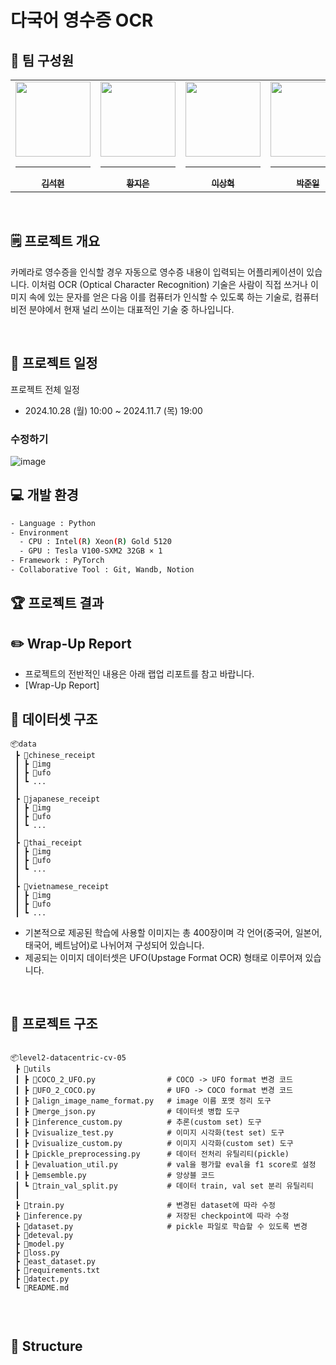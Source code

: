 # 다국어 영수증 OCR

## 🥇 팀 구성원

<div align="center">
<table>
  <tr>
    <td align="center">
      <a href="https://github.com/kimsuckhyun">
        <img src="https://stages.ai/_next/image?url=https%3A%2F%2Faistages-api-public-prod.s3.amazonaws.com%2Fapp%2FUsers%2F00004010%2Fuser_image.png&w=1920&q=75" width="120px" height="120px" alt=""/>
        <hr />
        <sub><b>김석현</b></sub><br />
      </a>
    </td>
    <td align="center">
      <a href="https://github.com/kupulau">
        <img src="https://stages.ai/_next/image?url=https%3A%2F%2Faistages-api-public-prod.s3.amazonaws.com%2Fapp%2FUsers%2F00003808%2Fuser_image.png&w=1920&q=75" width="120px" height="120px" alt=""/>
        <hr />
        <sub><b>황지은</b></sub><br />
      </a>
    </td>
    <td align="center">
      <a href="https://github.com/lexxsh">
        <img src="https://stages.ai/_next/image?url=https%3A%2F%2Faistages-api-public-prod.s3.amazonaws.com%2Fapp%2FUsers%2F00003955%2Fuser_image.png&w=1920&q=75" width="120px" height="120px" alt=""/>
        <hr />
        <sub><b>이상혁</b></sub><br />
      </a>
    </td>
    <td align="center">
      <a href="https://github.com/june21a">
        <img src="https://stages.ai/_next/image?url=https%3A%2F%2Faistages-api-public-prod.s3.amazonaws.com%2Fapp%2FUsers%2F00003793%2Fuser_image.png&w=1920&q=75" width="120px" height="120px" alt=""/>
        <hr />
        <sub><b>박준일</b></sub><br />
      </a>
    </td>
    <td align="center">
      <a href="https://github.com/glasshong">
        <img src="https://stages.ai/_next/image?url=https%3A%2F%2Faistages-api-public-prod.s3.amazonaws.com%2Fapp%2FUsers%2F00004034%2Fuser_image.png&w=1920&q=75" width="120px" height="120px" alt=""/>
        <hr />
        <sub><b>홍유리</b></sub><br />
      </a>
    </td>
  </tr>
</table>
</div>

<br />

## 🗒️ 프로젝트 개요

카메라로 영수증을 인식할 경우 자동으로 영수증 내용이 입력되는 어플리케이션이 있습니다. 이처럼 OCR (Optical Character Recognition) 기술은 사람이 직접 쓰거나 이미지 속에 있는 문자를 얻은 다음 이를 컴퓨터가 인식할 수 있도록 하는 기술로, 컴퓨터 비전 분야에서 현재 널리 쓰이는 대표적인 기술 중 하나입니다.

<br />

## 📅 프로젝트 일정

프로젝트 전체 일정

- 2024.10.28 (월) 10:00 ~ 2024.11.7 (목) 19:00

### 수정하기

![image](https://github.com/user-attachments/assets/5117d3e0-3af3-4f68-b029-8059dbcaa3da)

## 💻 개발 환경

```bash
- Language : Python
- Environment
  - CPU : Intel(R) Xeon(R) Gold 5120
  - GPU : Tesla V100-SXM2 32GB × 1
- Framework : PyTorch
- Collaborative Tool : Git, Wandb, Notion
```

## 🏆 프로젝트 결과

## ✏️ Wrap-Up Report

- 프로젝트의 전반적인 내용은 아래 랩업 리포트를 참고 바랍니다.
- [Wrap-Up Report]

## 📁 데이터셋 구조

```
📦data
 ┣ 📂chinese_receipt
 ┃ ┣ 📂img
 ┃ ┣ 📂ufo
 ┃ ┗ ...
 ┃
 ┣ 📂japanese_receipt
 ┃ ┣ 📂img
 ┃ ┣ 📂ufo
 ┃ ┗ ...
 ┃
 ┣ 📂thai_receipt
 ┃ ┣ 📂img
 ┃ ┣ 📂ufo
 ┃ ┗ ...
 ┃
 ┣ 📂vietnamese_receipt
 ┃ ┣ 📂img
 ┃ ┣ 📂ufo
 ┃ ┗ ...
```

- 기본적으로 제공된 학습에 사용할 이미지는 총 400장이며 각 언어(중국어, 일본어, 태국어, 베트남어)로 나뉘어져 구성되어 있습니다.
- 제공되는 이미지 데이터셋은 UFO(Upstage Format OCR) 형태로 이루어져 있습니다.

<br />

## 📁 프로젝트 구조

```

📦level2-datacentric-cv-05
 ┣ 📂utils
 ┃ ┣ 📜COCO_2_UFO.py                # COCO -> UFO format 변경 코드
 ┃ ┣ 📜UFO_2_COCO.py                # UFO -> COCO format 변경 코드
 ┃ ┣ 📜align_image_name_format.py   # image 이름 포맷 정리 도구
 ┃ ┣ 📜merge_json.py                # 데이터셋 병합 도구
 ┃ ┣ 📜inference_custom.py          # 추론(custom set) 도구
 ┃ ┣ 📜visualize_test.py            # 이미지 시각화(test set) 도구
 ┃ ┣ 📜visualize_custom.py          # 이미지 시각화(custom set) 도구
 ┃ ┣ 📜pickle_preprocessing.py      # 데이터 전처리 유틸리티(pickle)
 ┃ ┣ 📜evaluation_util.py           # val을 평가할 eval을 f1 score로 설정
 ┃ ┣ 📜emsemble.py                  # 앙상블 코드
 ┃ ┗ 📜train_val_split.py           # 데이터 train, val set 분리 유틸리티
 ┃
 ┣ 📜train.py                       # 변경된 dataset에 따라 수정
 ┣ 📜inference.py                   # 저장된 checkpoint에 따라 수정
 ┣ 📜dataset.py                     # pickle 파일로 학습할 수 있도록 변경
 ┣ 📜deteval.py
 ┣ 📜model.py
 ┣ 📜loss.py
 ┣ 📜east_dataset.py
 ┣ 📜requirements.txt
 ┣ 📜datect.py
 ┗ 📜README.md


```

<br />

## 🧱 Structure

</details>

<br />
